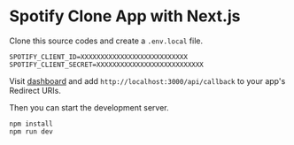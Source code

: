 # Spotify Clone App with Next.js

Clone this source codes and create a `.env.local` file.

```
SPOTIFY_CLIENT_ID=XXXXXXXXXXXXXXXXXXXXXXXXXXX
SPOTIFY_CLIENT_SECRET=XXXXXXXXXXXXXXXXXXXXXXXXXXX
```

Visit [dashboard](https://developer.spotify.com/dashboard) and add `http://localhost:3000/api/callback` to your app's Redirect URIs.

Then you can start the development server.

```
npm install
npm run dev
```
